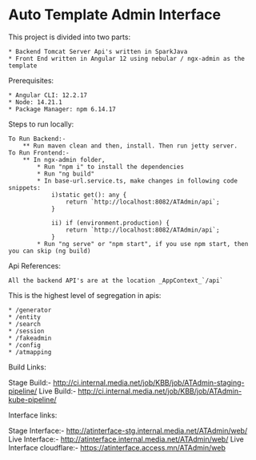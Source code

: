 # Auto Template Admin Interface


This project is divided into two parts:

    * Backend Tomcat Server Api's written in SparkJava
    * Front End written in Angular 12 using nebular / ngx-admin as the template
     
Prerequisites:

    * Angular CLI: 12.2.17
    * Node: 14.21.1
    * Package Manager: npm 6.14.17

Steps to run locally:
    
    To Run Backend:- 
        ** Run maven clean and then, install. Then run jetty server.
    To Run Frontend:-
        ** In ngx-admin folder,
            * Run "npm i" to install the dependencies
            * Run "ng build" 
            * In base-url.service.ts, make changes in following code snippets:
                i)static get(): any {
                    return `http://localhost:8082/ATAdmin/api`;
                }

                ii) if (environment.production) {
                    return `http://localhost:8082/ATAdmin/api`;
                }
            * Run "ng serve" or "npm start", if you use npm start, then you can skip (ng build)
            

Api References:

    All the backend API's are at the location _AppContext_`/api`


This is the highest level of segregation in apis:

    * /generator
    * /entity
    * /search
    * /session
    * /fakeadmin
    * /config
    * /atmapping

Build Links:

Stage Build:- http://ci.internal.media.net/job/KBB/job/ATAdmin-staging-pipeline/
Live Build:- http://ci.internal.media.net/job/KBB/job/ATAdmin-kube-pipeline/

Interface links:

Stage Interface:- http://atinterface-stg.internal.media.net/ATAdmin/web/
Live Interface:- http://atinterface.internal.media.net/ATAdmin/web/
Live Interface cloudflare:- https://atinterface.access.mn/ATAdmin/web

